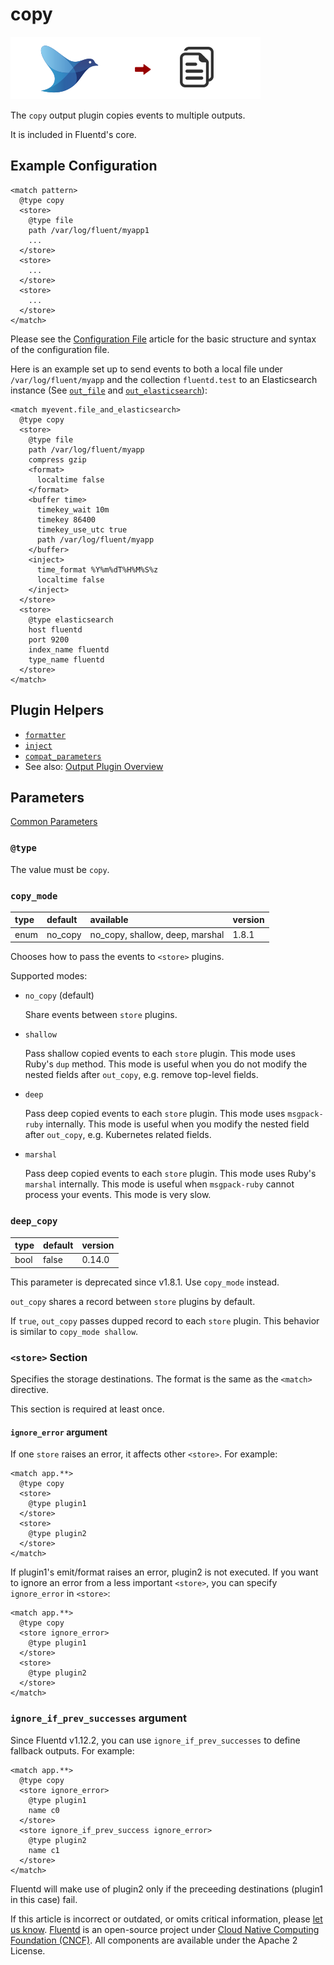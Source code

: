 # copy

![](../.gitbook/assets/copy.png)

The `copy` output plugin copies events to multiple outputs.

It is included in Fluentd's core.

## Example Configuration

```text
<match pattern>
  @type copy
  <store>
    @type file
    path /var/log/fluent/myapp1
    ...
  </store>
  <store>
    ...
  </store>
  <store>
    ...
  </store>
</match>
```

Please see the [Configuration File](../configuration/config-file.md) article for the basic structure and syntax of the configuration file.

Here is an example set up to send events to both a local file under `/var/log/fluent/myapp` and the collection `fluentd.test` to an Elasticsearch instance \(See [`out_file`](file.md) and [`out_elasticsearch`](elasticsearch.md)\):

```text
<match myevent.file_and_elasticsearch>
  @type copy
  <store>
    @type file
    path /var/log/fluent/myapp
    compress gzip
    <format>
      localtime false
    </format>
    <buffer time>
      timekey_wait 10m
      timekey 86400
      timekey_use_utc true
      path /var/log/fluent/myapp
    </buffer>
    <inject>
      time_format %Y%m%dT%H%M%S%z
      localtime false
    </inject>
  </store>
  <store>
    @type elasticsearch
    host fluentd
    port 9200
    index_name fluentd
    type_name fluentd
  </store>
</match>
```

## Plugin Helpers

* [`formatter`](../plugin-helper-overview/api-plugin-helper-formatter.md)
* [`inject`](../plugin-helper-overview/api-plugin-helper-inject.md)
* [`compat_parameters`](../plugin-helper-overview/api-plugin-helper-compat_parameters.md)
* See also: [Output Plugin Overview](./)

## Parameters

[Common Parameters](../configuration/plugin-common-parameters.md)

### `@type`

The value must be `copy`.

### `copy_mode`

| type | default | available | version |
| :--- | :--- | :--- | :--- |
| enum | no\_copy | no\_copy, shallow, deep, marshal | 1.8.1 |

Chooses how to pass the events to `<store>` plugins.

Supported modes:

* `no_copy` \(default\)

  Share events between `store` plugins.

* `shallow`

  Pass shallow copied events to each `store` plugin. This mode uses Ruby's `dup` method. This mode is useful when you do not modify the nested fields after `out_copy`, e.g. remove top-level fields.

* `deep`

  Pass deep copied events to each `store` plugin. This mode uses `msgpack-ruby` internally. This mode is useful when you modify the nested field after `out_copy`, e.g. Kubernetes related fields.

* `marshal`

  Pass deep copied events to each `store` plugin. This mode uses Ruby's `marshal` internally. This mode is useful when `msgpack-ruby` cannot process your events. This mode is very slow.

### `deep_copy`

| type | default | version |
| :--- | :--- | :--- |
| bool | false | 0.14.0 |

This parameter is deprecated since v1.8.1. Use `copy_mode` instead.

`out_copy` shares a record between `store` plugins by default.

If `true`, `out_copy` passes dupped record to each `store` plugin. This behavior is similar to `copy_mode shallow`.

### `<store>` Section

Specifies the storage destinations. The format is the same as the `<match>` directive.

This section is required at least once.

#### `ignore_error` argument

If one `store` raises an error, it affects other `<store>`. For example:

```text
<match app.**>
  @type copy
  <store>
    @type plugin1
  </store>
  <store>
    @type plugin2
  </store>
</match>
```

If plugin1's emit/format raises an error, plugin2 is not executed. If you want to ignore an error from a less important `<store>`, you can specify `ignore_error` in `<store>`:

```text
<match app.**>
  @type copy
  <store ignore_error>
    @type plugin1
  </store>
  <store>
    @type plugin2
  </store>
</match>
```

### `ignore_if_prev_successes` argument

Since Fluentd v1.12.2, you can use `ignore_if_prev_successes` to define fallback outputs. For example:

```text
<match app.**>
  @type copy
  <store ignore_error>
    @type plugin1
    name c0
  </store>
  <store ignore_if_prev_success ignore_error>
    @type plugin2
    name c1
  </store>
</match>
```

Fluentd will make use of plugin2 only if the preceeding destinations \(plugin1 in this case\) fail.

If this article is incorrect or outdated, or omits critical information, please [let us know](https://github.com/fluent/fluentd-docs-gitbook/issues?state=open). [Fluentd](http://www.fluentd.org/) is an open-source project under [Cloud Native Computing Foundation \(CNCF\)](https://cncf.io/). All components are available under the Apache 2 License.

